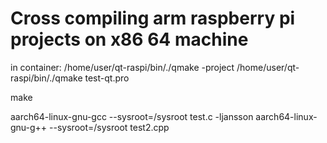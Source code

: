 # Сross compiling arm raspberry pi projects on x86 64 machine

in container:
/home/user/qt-raspi/bin/./qmake -project
/home/user/qt-raspi/bin/./qmake test-qt.pro

make

aarch64-linux-gnu-gcc --sysroot=/sysroot test.c -ljansson
aarch64-linux-gnu-g++ --sysroot=/sysroot test2.cpp


